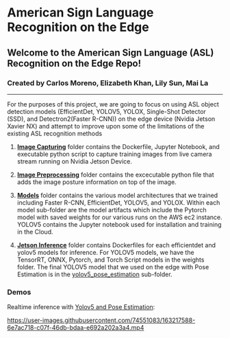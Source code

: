 # American Sign Language Recognition on the Edge

## Welcome to the American Sign Language (ASL) Recognition on the Edge Repo!

### Created by Carlos Moreno, Elizabeth Khan, Lily Sun, Mai La

---

For the purposes of this project, we are going to focus on using ASL object detection models (EfficientDet, YOLOV5, YOLOX, Single-Shot Detector (SSD), and Detectron2(Faster R-CNN)) on the edge device (Nvidia Jetson Xavier NX) and attempt to improve upon some of the limitations of the existing ASL recognition methods

1. [__Image Capturing__](image_capturing) folder contains the Dockerfile, Jupyter Notebook, and executable python script to capture training images from live camera stream running on Nvidia Jetson Device. 

2. [__Image Preprocessing__](image_preprocessing) folder contains the excecutable python file that adds the image posture information on top of the image.

3. [__Models__](models) folder contains the various model architectures that we trained including Faster R-CNN, EfficientDet, YOLOV5, and YOLOX. Within each model sub-folder are the model artifacts which include the Pytorch model with saved weights for our various runs on the AWS ec2 instance. YOLOV5 contains the Jupyter notebook used for installation and training in the Cloud.

4. [__Jetson Inference__](jetson_inference) folder contains Dockerfiles for each efficientdet and yolov5 models for inference. For YOLOV5 models, we have the TensorRT, ONNX, Pytorch, and Torch Script models in the weights folder. The final YOLOV5 model that we used on the edge with Pose Estimation is in the [yolov5_pose_estimation](jetson_inference/yolov5_pose_estimation) sub-folder. 


### Demos 

Realtime inference with [Yolov5 and Pose Estimation](jetson_inference/yolov5_pose_estimation):

https://user-images.githubusercontent.com/74551083/163217588-6e7ac718-c07f-46db-bdaa-e692a202a3a4.mp4

